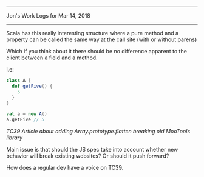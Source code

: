 *****************************************************************

Jon's Work Logs for Mar 14, 2018

*****************************************************************

Scala has this really interesting structure where a pure method and a property
can be called the same way at the call site (with or without parens)

Which if you think about it there should be no difference apparent to the client between
a field and a method.

i.e:

```scala
class A {
  def getFive() {
    5
  }
}

val a = new A()
a.getFive // 5
```

*TC39 Article about adding Array.prototype.flatten breaking old MooTools library*

Main issue is that should the JS spec take into account whether new behavior will
break existing websites?  Or should it push forward?

How does a regular dev have a voice on TC39.